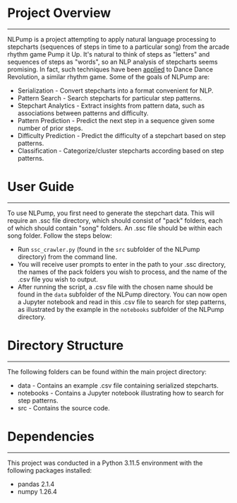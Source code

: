 # Project Overview
---
NLPump is a project attempting to apply natural language processing to stepcharts (sequences of steps in time to a particular song) from the arcade rhythm game Pump it Up. It's natural to think of steps as "letters" and sequences of steps as "words", so an NLP analysis of
stepcharts seems promising. In fact, such techniques have been [applied](https://medium.com/@brentbiseda/ddr-difficulty-classifier-with-fastai-nlp-part-1-847af2648e07) to Dance Dance Revolution, a similar rhythm game. Some of the goals of NLPump are:

* Serialization - Convert stepcharts into a format convenient for NLP.
* Pattern Search - Search stepcharts for particular step patterns.
* Stepchart Analytics - Extract insights from pattern data, such as associations between patterns and difficulty.
* Pattern Prediction - Predict the next step in a sequence given some number of prior steps.
* Difficulty Prediction - Predict the difficulty of a stepchart based on step patterns.
* Classification - Categorize/cluster stepcharts according based on step patterns.

# User Guide
---
To use NLPump, you first need to generate the stepchart data. This will require an .ssc file directory, which should consist of "pack" folders, each of which should contain "song" folders. An .ssc file should be within each song folder. Follow the steps below:

* Run ``ssc_crawler.py`` (found in the ``src`` subfolder of the NLPump directory) from the command line.
* You will receive user prompts to enter in the path to your .ssc directory, the names of the pack folders you wish to process, and the name of the .csv file you wish to output.
* After running the script, a .csv file with the chosen name should be found in the ``data`` subfolder of the NLPump directory. You can now open a Jupyter notebook and read in this .csv file to search for step patterns, as illustrated by the example in the ``notebooks`` subfolder of the NLPump directory.

# Directory Structure
---

The following folders can be found within the main project directory:

* data - Contains an example .csv file containing serialized stepcharts.
* notebooks - Contains a Jupyter notebook illustrating how to search for step patterns.
* src - Contains the source code.

# Dependencies
---
This project was conducted in a Python 3.11.5 environment with the following packages installed:

* pandas 2.1.4
* numpy 1.26.4